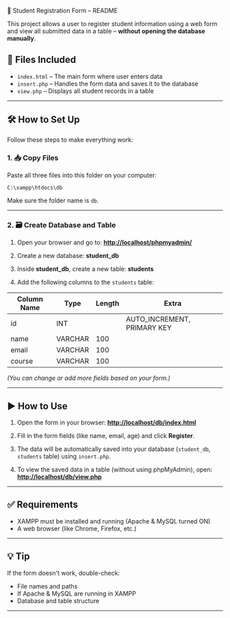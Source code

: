 📄 Student Registration Form – README

This project allows a user to register student information using a web form and view all submitted data in a table – **without opening the database manually**.

## 📁 Files Included

* `index.html` – The main form where user enters data
* `insert.php` – Handles the form data and saves it to the database
* `view.php` – Displays all student records in a table

---

## 🛠️ How to Set Up

Follow these steps to make everything work:

### 1. 📥 Copy Files

Paste all three files into this folder on your computer:

```
C:\xampp\htdocs\db
```

Make sure the folder name is `db`.

---

### 2. 🗃️ Create Database and Table

1. Open your browser and go to:
   **[http://localhost/phpmyadmin/](http://localhost/phpmyadmin/)**

2. Create a new database:
   **student\_db**

3. Inside **student\_db**, create a new table:
   **students**

4. Add the following columns to the `students` table:

| Column Name | Type    | Length | Extra                        |
| ----------- | ------- | ------ | ---------------------------- |
| id          | INT     |        | AUTO\_INCREMENT, PRIMARY KEY |
| name        | VARCHAR | 100    |                              |
| email       | VARCHAR | 100    |                              |
| course      | VARCHAR | 100    |                              |

*(You can change or add more fields based on your form.)*

---

## ▶️ How to Use

1. Open the form in your browser:
   **[http://localhost/db/index.html](http://localhost/db/index.html)**

2. Fill in the form fields (like name, email, age) and click **Register**.

3. The data will be automatically saved into your database (`student_db`, `students` table) using `insert.php`.

4. To view the saved data in a table (without using phpMyAdmin), open:
   **[http://localhost/db/view.php](http://localhost/db/view.php)**

---

## ✅ Requirements

* XAMPP must be installed and running (Apache & MySQL turned ON)
* A web browser (like Chrome, Firefox, etc.)

---

## 💡 Tip

If the form doesn't work, double-check:

* File names and paths
* If Apache & MySQL are running in XAMPP
* Database and table structure

---
